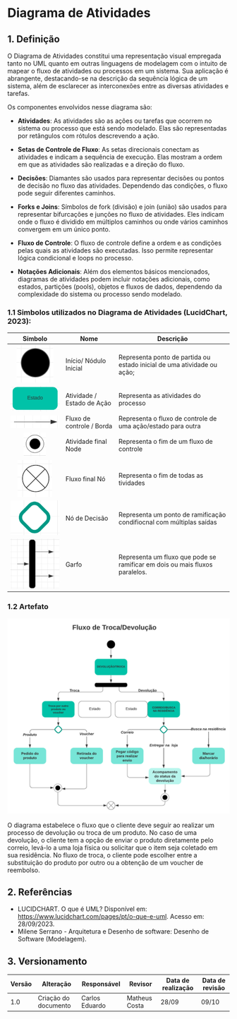 # Diagrama de Atividades

## 1. Definição

O Diagrama de Atividades constitui uma representação visual empregada tanto no UML quanto em outras linguagens de modelagem com o intuito de mapear o fluxo de atividades ou processos em um sistema. Sua aplicação é abrangente, destacando-se na descrição da sequência lógica de um sistema, além de esclarecer as interconexões entre as diversas atividades e tarefas.

Os componentes envolvidos nesse diagrama são:

- **Atividades**: As atividades são as ações ou tarefas que ocorrem no sistema ou processo que está sendo modelado. Elas são representadas por retângulos com rótulos descrevendo a ação.

- **Setas de Controle de Fluxo**: As setas direcionais conectam as atividades e indicam a sequência de execução. Elas mostram a ordem em que as atividades são realizadas e a direção do fluxo.

- **Decisões**: Diamantes são usados para representar decisões ou pontos de decisão no fluxo das atividades. Dependendo das condições, o fluxo pode seguir diferentes caminhos.

- **Forks e Joins**: Símbolos de fork (divisão) e join (união) são usados para representar bifurcações e junções no fluxo de atividades. Eles indicam onde o fluxo é dividido em múltiplos caminhos ou onde vários caminhos convergem em um único ponto.

- **Fluxo de Controle**: O fluxo de controle define a ordem e as condições pelas quais as atividades são executadas. Isso permite representar lógica condicional e loops no processo.

- **Notações Adicionais**: Além dos elementos básicos mencionados, diagramas de atividades podem incluir notações adicionais, como estados, partições (pools), objetos e fluxos de dados, dependendo da complexidade do sistema ou processo sendo modelado.

### 1.1 Simbolos utilizados no Diagrama de Atividades (LucidChart, 2023):

|                                                   Símbolo                                                    | Nome                       | Descrição                                                                   |
| :----------------------------------------------------------------------------------------------------------: | -------------------------- | --------------------------------------------------------------------------- |
|                <img src="../Assets//modelagem/diagramaAitivdades/da-inicio.png" alt="Início">                | Início/ Nódulo Inicial     | Representa ponto de partida ou estado inicial de uma atividade ou ação;     |
|   <img src="../Assets/modelagem/diagramaAitivdades/da-atividade-estado.png" alt="Atividade" width="200" >    | Atividade / Estado de Ação | Representa as atividades do processo                                        |
| <img src="../Assets/modelagem/diagramaAitivdades/da-fluxo-controle.png" alt="Fluxo de controle" width="200"> | Fluxo de controle / Borda  | Representa o fluxo de controle de uma ação/estado para outra                |
|         <img src="../Assets/modelagem/diagramaAitivdades/da-fim-no.png" alt="Nó final de atividade">         | Atividade final Node       | Representa o fim de um fluxo de controle                                    |
|            <img src="../Assets/modelagem/diagramaAitivdades/da-fim.png" alt="Nó final de fluxo">             | Fluxo final Nó             | Representa o fim de todas as tividades                                      |
|           <img src="../Assets/modelagem/diagramaAitivdades/da-no-decisao.png" alt="Nó de decisão">           | Nó de Decisão              | Representa um ponto de ramificação condifiocnal com múltiplas saídas        |
|           <img src="../Assets/modelagem/diagramaAitivdades/da-garfo.png" alt="Garfo" width="200">            | Garfo                      | Representa um fluxo que pode se ramificar em dois ou mais fluxos paralelos. |

### 1.2 Artefato

![Diagrama de Atividades](../Assets/modelagem/diagramaAitivdades/diagrama-atividades.png)

O diagrama estabelece o fluxo que o cliente deve seguir ao realizar um processo de devolução ou troca de um produto. No caso de uma devolução, o cliente tem a opção de enviar o produto diretamente pelo correio, levá-lo a uma loja física ou solicitar que o item seja coletado em sua residência. No fluxo de troca, o cliente pode escolher entre a substituição do produto por outro ou a obtenção de um voucher de reembolso.

## 2. Referências

- LUCIDCHART. O que é UML? Disponível em: https://www.lucidchart.com/pages/pt/o-que-e-uml. Acesso em: 28/09/2023.
- Milene Serrano - Arquitetura e Desenho de software: Desenho de Software (Modelagem).

## 3. Versionamento

| Versão | Alteração            | Responsável    | Revisor | Data de realização | Data de revisão |
| ------ | -------------------- | -------------- | ------- | ------------------ | --------------- |
| 1.0    | Criação do documento | Carlos Eduardo | Matheus Costa  | 28/09     | 09/10           |
